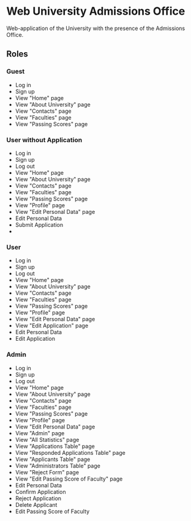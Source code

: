 # Web University Admissions Office
Web-application of the University with the presence of the Admissions Office.
## Roles
### Guest
- Log in
- Sign up
- View "Home" page
- View "About University" page
- View "Contacts" page
- View "Faculties" page
- View "Passing Scores" page

### User without Application
- Log in
- Sign up
- Log out
- View "Home" page
- View "About University" page
- View "Contacts" page
- View "Faculties" page
- View "Passing Scores" page
- View "Profile" page
- View "Edit Personal Data" page
- Edit Personal Data
- Submit Application
- 
### User
- Log in
- Sign up
- Log out
- View "Home" page
- View "About University" page
- View "Contacts" page
- View "Faculties" page
- View "Passing Scores" page
- View "Profile" page
- View "Edit Personal Data" page
- View "Edit Application" page
- Edit Personal Data
- Edit Application

### Admin
- Log in
- Sign up
- Log out
- View "Home" page
- View "About University" page
- View "Contacts" page
- View "Faculties" page
- View "Passing Scores" page
- View "Profile" page
- View "Edit Personal Data" page
- View "Admin" page
- View "All Statistics" page
- View "Applications Table" page
- View "Responded Applications Table" page
- View "Applicants Table" page
- View "Administrators Table" page
- View "Reject Form" page
- View "Edit Passing Score of Faculty" page
- Edit Personal Data
- Confirm Application
- Reject Application
- Delete Applicant
- Edit Passing Score of Faculty
